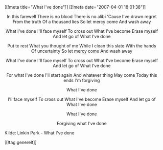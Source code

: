 [[!meta  title="What I&#039;ve done"]]
[[!meta  date="2007-04-01 18:01:38"]]
<div align="center">In this farewell
There is no blood
There is no alibi
'Cause I've drawn regret
From the truth
Of a thousand lies
So let mercy come
And wash away

What I've done
I'll face myself
To cross out
What I've become
Erase myself
And let go of
What I've done

Put to rest
What you thought of me
While I clean this slate
With the hands
Of uncertainty
So let mercy come
And wash away

What I've done
I'll face myself
To cross out
What I've become
Erase myself
And let go of
What I've done

For what I've done
I'll start again
And whatever thing
May come
Today this ends
I'm forgiving

What I've done

I'll face myself
To cross out
What I've become
Erase myself
And let go of
What I've done

What I've done

Forgiving what I've done</div>

Kilde: Linkin Park - What I've done

[[!tag  generelt]]